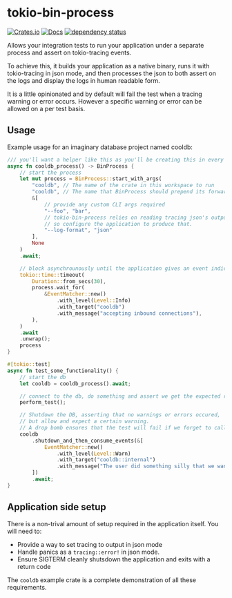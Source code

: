# tokio-bin-process

[![Crates.io](https://img.shields.io/crates/v/tokio-bin-process.svg)](https://crates.io/crates/tokio-bin-process)
[![Docs](https://docs.rs/tokio-bin-process/badge.svg)](https://docs.rs/tokio-bin-process)
[![dependency status](https://deps.rs/repo/github/shotover/tokio-bin-process/status.svg)](https://deps.rs/repo/github/shotover/tokio-bin-process)

Allows your integration tests to run your application under a separate process and assert on tokio-tracing events.

To achieve this, it builds your application as a native binary,
runs it with tokio-tracing in json mode,
and then processes the json to both assert on the logs and display the logs in human readable form.

It is a little opinionated and by default will fail the test when a tracing warning or error occurs.
However a specific warning or error can be allowed on a per test basis.

## Usage

Example usage for an imaginary database project named cooldb:

```rust
/// you'll want a helper like this as you'll be creating this in every integration test.
async fn cooldb_process() -> BinProcess {
    // start the process
    let mut process = BinProcess::start_with_args(
        "cooldb", // The name of the crate in this workspace to run
        "cooldb", // The name that BinProcess should prepend its forwarded logs with
        &[
            // provide any custom CLI args required
            "--foo", "bar",
            // tokio-bin-process relies on reading tracing json's output,
            // so configure the application to produce that.
            "--log-format", "json"
        ],
        None
    )
    .await;

    // block asynchrounously until the application gives an event indicating that its ready
    tokio::time::timeout(
        Duration::from_secs(30),
        process.wait_for(
            &EventMatcher::new()
                .with_level(Level::Info)
                .with_target("cooldb")
                .with_message("accepting inbound connections"),
        ),
    )
    .await
    .unwrap();
    process
}

#[tokio::test]
async fn test_some_functionality() {
    // start the db
    let cooldb = cooldb_process().await;

    // connect to the db, do something and assert we get the expected result
    perform_test();

    // Shutdown the DB, asserting that no warnings or errors occured,
    // but allow and expect a certain warning.
    // A drop bomb ensures that the test will fail if we forget to call this method.
    cooldb
        .shutdown_and_then_consume_events(&[
            EventMatcher::new()
                .with_level(Level::Warn)
                .with_target("cooldb::internal")
                .with_message("The user did something silly that we want to warn about but is actually expected in this test case")
        ])
        .await;
}
```

## Application side setup

There is a non-trival amount of setup required in the application itself.
You will need to:

* Provide a way to set tracing to output in json mode
* Handle panics as a `tracing::error!` in json mode.
* Ensure SIGTERM cleanly shutsdown the application and exits with a return code

The `cooldb` example crate is a complete demonstration of all these requirements.
